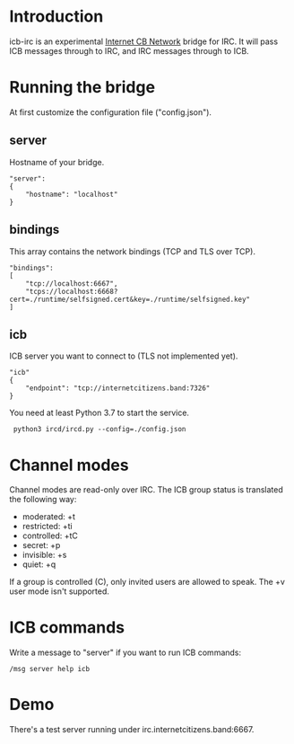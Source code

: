 # Introduction

icb-irc is an experimental [Internet CB Network](http://www.icb.net/) bridge for IRC. It will pass ICB messages through to IRC, and IRC messages through to ICB.

# Running the bridge

At first customize the configuration file ("config.json").

## server

Hostname of your bridge.

	"server":
	{
		"hostname": "localhost"
	}

## bindings

This array contains the network bindings (TCP and TLS over TCP).

	"bindings":
	[
		"tcp://localhost:6667",
		"tcps://localhost:6668?cert=./runtime/selfsigned.cert&key=./runtime/selfsigned.key"
	]

## icb

ICB server you want to connect to (TLS not implemented yet).

	"icb"
	{
		"endpoint": "tcp://internetcitizens.band:7326"
	}

You need at least Python 3.7 to start the service.

	 python3 ircd/ircd.py --config=./config.json

# Channel modes

Channel modes are read-only over IRC. The ICB group status is translated the following way:

* moderated: +t
* restricted: +ti
* controlled: +tC
* secret: +p
* invisible: +s
* quiet: +q

If a group is controlled (C), only invited users are allowed to speak. The +v user mode isn't supported.

# ICB commands

Write a message to "server" if you want to run ICB commands:

	/msg server help icb

# Demo

There's a test server running under irc.internetcitizens.band:6667.
